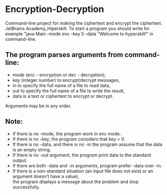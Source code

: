 # Encryption-Decryption
Command-line project for making the ciphertext and encrypt the ciphertext. JetBrains Academy_Hiperskill.
To start a program you should write for example "java Main -mode enc -key 5 -data "Welcome to hyperskill!" in command-line.

## The program parses arguments from command-line:
- mode (enc - encryption or dec - decryption),
- key (integer number) to encrypt/decrypt messages,
- in to specify the full name of a file to read data,
- out to specify the full name of a file to write the result,
- data is a text or ciphertext to encrypt or decrypt.

Arguments may be in any order.

## Note:
- If there is no -mode, the program work in enc mode.
- If there is no -key, the program considers that key = 0.
- If there is no -data, and there is no -in the program assume that the data is an empty string.
- If there is no -out argument, the program print data to the standard output.
- If there are both -data and -in arguments, program prefer -data over -in.
- If there is a non-standard situation (an input file does not exist or an argument doesn’t have a value),  
  the program displays a message about the problem and stop successfully.
